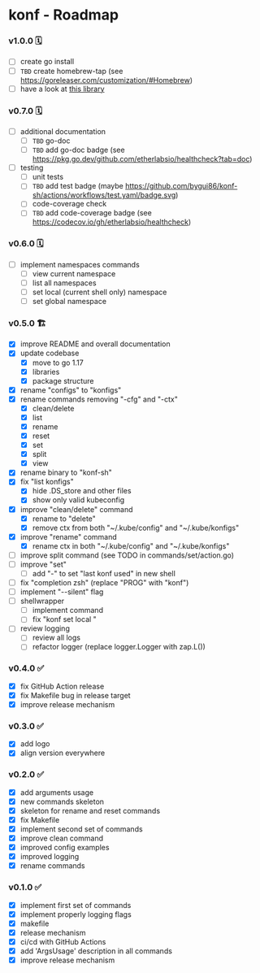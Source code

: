 
# konf - Roadmap

### v1.0.0 🗓

- [ ] create go install
- [ ] `TBD` create homebrew-tap (see https://goreleaser.com/customization/#Homebrew)
- [ ] have a look at [this library](https://github.com/gkarthiks/k8s-discovery)

### v0.7.0 🗓

- [ ] additional documentation
    - [ ] `TBD` go-doc
    - [ ] `TBD` add go-doc badge (see https://pkg.go.dev/github.com/etherlabsio/healthcheck?tab=doc)
- [ ] testing
    - [ ] unit tests
    - [ ] `TBD` add test badge (maybe https://github.com/bygui86/konf-sh/actions/workflows/test.yaml/badge.svg)
    - [ ] code-coverage check
    - [ ] `TBD` add code-coverage badge (see https://codecov.io/gh/etherlabsio/healthcheck)

### v0.6.0 🗓

- [ ] implement namespaces commands
  - [ ] view current namespace
  - [ ] list all namespaces
  - [ ] set local (current shell only) namespace
  - [ ] set global namespace

### v0.5.0 🏗

- [x] improve README and overall documentation
- [x] update codebase
  - [x] move to go 1.17
  - [x] libraries
  - [x] package structure
- [x] rename "configs" to "konfigs"
- [x] rename commands removing "-cfg" and "-ctx"
  - [x] clean/delete
  - [x] list
  - [x] rename
  - [x] reset
  - [x] set
  - [x] split
  - [x] view
- [x] rename binary to "konf-sh"
- [x] fix "list konfigs"
    - [x] hide .DS_store and other files
    - [x] show only valid kubeconfig
- [x] improve "clean/delete" command
  - [x] rename to "delete"
  - [x] remove ctx from both "~/.kube/config" and "~/.kube/konfigs" 
- [x] improve "rename" command
  - [x] rename ctx in both "~/.kube/config" and "~/.kube/konfigs" 
- [ ] improve split command (see TODO in commands/set/action.go)
- [ ] improve "set"
  - [ ] add "-" to set "last konf used" in new shell 
- [ ] fix "completion zsh" (replace "PROG" with "konf")
- [ ] implement "--silent" flag
- [ ] shellwrapper
  - [ ] implement command
  - [ ] fix "konf set local <context>"
- [ ] review logging
  - [ ] review all logs
  - [ ] refactor logger (replace logger.Logger with zap.L())

### v0.4.0 ✅

- [x] fix GitHub Action release
- [x] fix Makefile bug in release target
- [x] improve release mechanism

### v0.3.0 ✅

- [x] add logo
- [x] align version everywhere

### v0.2.0 ✅

- [x] add arguments usage
- [x] new commands skeleton
- [x] skeleton for rename and reset commands
- [x] fix Makefile
- [x] implement second set of commands
- [x] improve clean command
- [x] improved config examples
- [x] improved logging
- [x] rename commands

### v0.1.0 ✅

- [x] implement first set of commands
- [x] implement properly logging flags
- [x] makefile
- [x] release mechanism
- [x] ci/cd with GitHub Actions
- [x] add 'ArgsUsage' description in all commands
- [x] improve release mechanism
